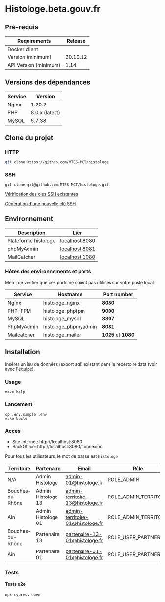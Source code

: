 # Histologe.beta.gouv.fr

## Pré-requis

Requirements|Release
------------|--------
Docker client|
Version (minimum) | 20.10.12
API Version (minimum) | 1.14

## Versions des dépendances
Service|Version
-------|-------
Nginx | 1.20.2
PHP | 8.0.x (latest)
MySQL | 5.7.38

## Clone du projet

### HTTP
```bash
git clone https://github.com/MTES-MCT/histologe
```

### SSH
```
git clone git@github.com:MTES-MCT/histologe.git
```

[Vérification des clés SSH existantes](https://docs.github.com/en/authentication/connecting-to-github-with-ssh/checking-for-existing-ssh-keys)

[Génération d'une nouvelle clé SSH](https://docs.github.com/en/authentication/connecting-to-github-with-ssh/generating-a-new-ssh-key-and-adding-it-to-the-ssh-agent)

## Environnement

Description| Lien
---------|------------- 
Plateforme histologe| [localhost:8080](http://localhost:8080)
phpMyAdmin | [localhost:8081](http://localhost:8081)
MailCatcher  | [localhost:1080](http://localhost:1080)

### Hôtes des environnements et ports

Merci de vérifier que ces ports ne soient pas utilisés sur votre poste local

Service|Hostname|Port number
-------|--------|-----------
Nginx|  histologe_nginx| **8080**
PHP-FPM| histologe_phpfpm|**9000**
MySQL| histologe_mysql|**3307**
PhpMyAdmin |   histologe_phpmyadmin | **8081**
Mailcatcher|   histologe_mailer| **1025** et **1080**

## Installation

Insérer un jeu de données (export sql) existant dans le repertoire data (voir avec l'équipe).

### Usage
```
make help
```

### Lancement
```
cp .env.sample .env
make build
```

### Accès

- Site internet: http://localhost:8080
- BackOffice: http://localhost:8080/connexion

Pour tous les utilisateurs, le mot de passe est `histologe`

Territoire             | Partenaire         | Email                            | Rôle       
-----------------------|--------------------|----------------------------------|----------------------
N/A                    | Admin Histologe    | admin-01@histologe.fr            | ROLE_ADMIN 
Bouches-du-Rhône       | Admin Histologe 13 | admin-territoire-13@histologe.fr | ROLE_ADMIN_TERRITORY
Ain                    | Admin Histologe 01 | admin-territoire-01@histologe.fr | ROLE_ADMIN_TERRITORY
Bouches-du-Rhône       | Partenaire 13      | partenaire-13-01@histologe.fr    | ROLE_USER_PARTNER
Ain                    | Partenaire 01      | partenaire-01-01@histologe.fr    | ROLE_USER_PARTNER




### Tests

#### Tests e2e
```
npx cypress open
```

